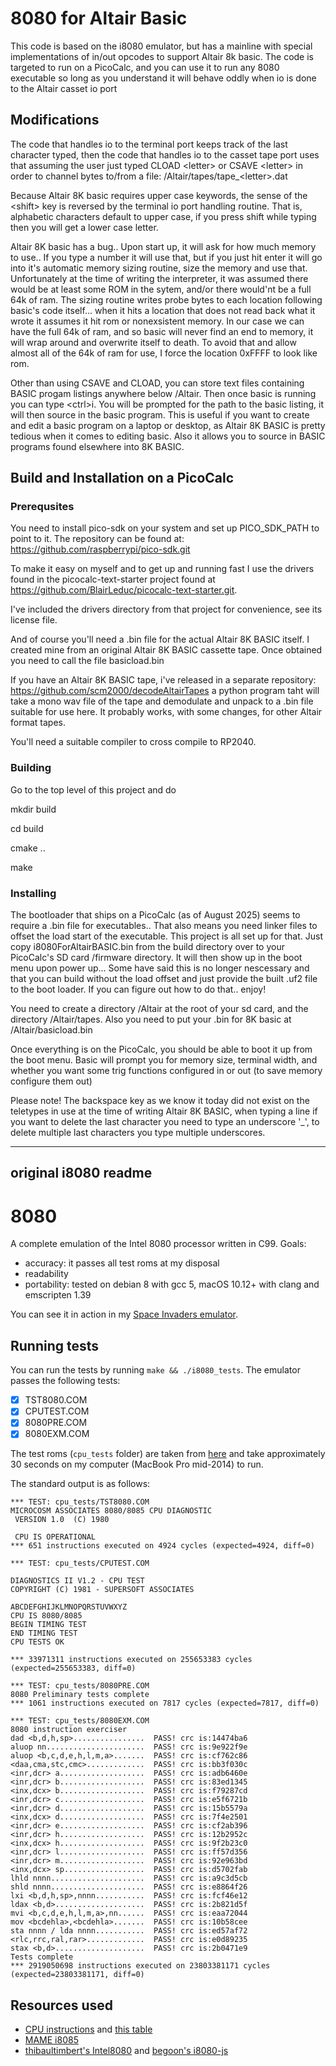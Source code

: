 # 8080 for Altair Basic
This code is based on the i8080 emulator, but has
a mainline with special implementations of in/out opcodes
to support Altair 8k basic. 
The code is targeted to run on a PicoCalc, and you can
use it to run any 8080 executable so long as you understand
it will behave oddly when io is done to the Altair casset io port

## Modifications
The code that handles io to the terminal port keeps track of the last character typed, then the code that handles io to the casset tape port uses that assuming the user just typed CLOAD &lt;letter&gt; or CSAVE &lt;letter&gt; in order to channel bytes to/from a file:
/Altair/tapes/tape_&lt;letter&gt;.dat

Because Altair 8K basic requires upper case keywords, the sense of the &lt;shift&gt; key is reversed by the terminal io port handling routine.   That is, alphabetic characters default to upper case, if you press shift while typing then you will get a lower case letter.

Altair 8K basic has a bug..   Upon start up, it will ask for how much memory to use.. If you type a number it will use that, but if you just hit enter it will go into it's automatic memory sizing routine, size the memory and use that.   Unfortunately at the time of writing the interpreter, it was assumed there would be at least some ROM in the sytem, and/or there would'nt be a full 64k of ram.   The sizing routine writes probe bytes to each location following basic's code itself... when it hits a location that does not read back what it wrote it assumes it hit rom or nonexsistent memory.   In our case we can have the full 64k of ram, and so basic will never find an end to memory, it will wrap around and overwrite itself to death.   To avoid that and allow almost all of the 64k of ram for use, I force the location 0xFFFF to look like rom.

Other than using CSAVE and CLOAD, you can store text files containing BASIC progam listings anywhere below /Altair.  Then once basic is running you can type &lt;ctrl&gt;i.  You will be prompted for the path to the basic listing, it will then source in the basic program.   This is useful if you want to create and edit a basic program on a laptop or desktop, as Altair 8K BASIC is pretty tedious when it comes to editing basic.   Also it allows you to source in BASIC programs found elsewhere into 8K BASIC.


## Build and Installation on a PicoCalc
### Prerequsites
You need to install pico-sdk on your system and set up PICO_SDK_PATH to point to it.  The repository can be found at: https://github.com/raspberrypi/pico-sdk.git

To make it easy on myself and to get up and running fast I use the drivers found in the picocalc-text-starter project found at https://github.com/BlairLeduc/picocalc-text-starter.git. 

I've included the drivers directory from that project for convenience, see its license file.

And of course you'll need a .bin file for the actual Altair 8K BASIC itself. I created mine from an original Altair 8K BASIC cassette tape.  Once obtained you need to call the file basicload.bin

If you have an Altair 8K BASIC tape, i've released in a separate repository: https://github.com/scm2000/decodeAltairTapes a python program taht will take a mono wav file of the tape and demodulate and unpack to a .bin file suitable for use here.   It probably works, with some changes, for other Altair format tapes.


You'll need a suitable compiler to cross compile to RP2040.

### Building
Go to the top level of this project and do

mkdir build

cd build

cmake ..

make

### Installing
The bootloader that ships on a PicoCalc (as of August 2025) seems to require a .bin file for executables.. That also means you need linker files to offset the load start of the executable.  This project is all set up for that.  Just copy i8080ForAltairBASIC.bin from the build directory over to your PicoCalc's SD card /firmware directory.   It will then show up in the boot menu upon power up... Some have said this is no longer nescessary and that you can build without the load offset and just provide the built .uf2 file to the boot loader. If you can figure out how to do that.. enjoy!


You need to create a directory /Altair at the root of your sd card, and the directory /Altair/tapes. Also you need to put your .bin for 8K basic at /Altair/basicload.bin

Once everything is on the PicoCalc, you should be able to boot it up from the boot menu.   Basic will prompt you for memory size, terminal width, and whether you want some trig functions configured in or out (to save memory configure them out)

Please note! The backspace key as we know it today did not exist on the teletypes in use at the time of writing Altair 8K BASIC, when typing a line if you want to delete the last character you need to type an underscore '_',   to delete multiple last characters you type multiple underscores.


----------------------
original i8080 readme
----------------------
# 8080

A complete emulation of the Intel 8080 processor written in C99. Goals:

- accuracy: it passes all test roms at my disposal
- readability
- portability: tested on debian 8 with gcc 5, macOS 10.12+ with clang and emscripten 1.39

You can see it in action in my [Space Invaders emulator](https://github.com/superzazu/invaders).

## Running tests

You can run the tests by running `make && ./i8080_tests`. The emulator passes the following tests:

- [x] TST8080.COM
- [x] CPUTEST.COM
- [x] 8080PRE.COM
- [x] 8080EXM.COM

The test roms (`cpu_tests` folder) are taken from [here](http://altairclone.com/downloads/cpu_tests/) and take approximately 30 seconds on my computer (MacBook Pro mid-2014) to run.

The standard output is as follows:

```
*** TEST: cpu_tests/TST8080.COM
MICROCOSM ASSOCIATES 8080/8085 CPU DIAGNOSTIC
 VERSION 1.0  (C) 1980

 CPU IS OPERATIONAL
*** 651 instructions executed on 4924 cycles (expected=4924, diff=0)

*** TEST: cpu_tests/CPUTEST.COM

DIAGNOSTICS II V1.2 - CPU TEST
COPYRIGHT (C) 1981 - SUPERSOFT ASSOCIATES

ABCDEFGHIJKLMNOPQRSTUVWXYZ
CPU IS 8080/8085
BEGIN TIMING TEST
END TIMING TEST
CPU TESTS OK

*** 33971311 instructions executed on 255653383 cycles (expected=255653383, diff=0)

*** TEST: cpu_tests/8080PRE.COM
8080 Preliminary tests complete
*** 1061 instructions executed on 7817 cycles (expected=7817, diff=0)

*** TEST: cpu_tests/8080EXM.COM
8080 instruction exerciser
dad <b,d,h,sp>................  PASS! crc is:14474ba6
aluop nn......................  PASS! crc is:9e922f9e
aluop <b,c,d,e,h,l,m,a>.......  PASS! crc is:cf762c86
<daa,cma,stc,cmc>.............  PASS! crc is:bb3f030c
<inr,dcr> a...................  PASS! crc is:adb6460e
<inr,dcr> b...................  PASS! crc is:83ed1345
<inx,dcx> b...................  PASS! crc is:f79287cd
<inr,dcr> c...................  PASS! crc is:e5f6721b
<inr,dcr> d...................  PASS! crc is:15b5579a
<inx,dcx> d...................  PASS! crc is:7f4e2501
<inr,dcr> e...................  PASS! crc is:cf2ab396
<inr,dcr> h...................  PASS! crc is:12b2952c
<inx,dcx> h...................  PASS! crc is:9f2b23c0
<inr,dcr> l...................  PASS! crc is:ff57d356
<inr,dcr> m...................  PASS! crc is:92e963bd
<inx,dcx> sp..................  PASS! crc is:d5702fab
lhld nnnn.....................  PASS! crc is:a9c3d5cb
shld nnnn.....................  PASS! crc is:e8864f26
lxi <b,d,h,sp>,nnnn...........  PASS! crc is:fcf46e12
ldax <b,d>....................  PASS! crc is:2b821d5f
mvi <b,c,d,e,h,l,m,a>,nn......  PASS! crc is:eaa72044
mov <bcdehla>,<bcdehla>.......  PASS! crc is:10b58cee
sta nnnn / lda nnnn...........  PASS! crc is:ed57af72
<rlc,rrc,ral,rar>.............  PASS! crc is:e0d89235
stax <b,d>....................  PASS! crc is:2b0471e9
Tests complete
*** 2919050698 instructions executed on 23803381171 cycles (expected=23803381171, diff=0)

```

## Resources used

- [CPU instructions](http://nemesis.lonestar.org/computers/tandy/software/apps/m4/qd/opcodes.html) and [this table](http://www.pastraiser.com/cpu/i8080/i8080_opcodes.html)
- [MAME i8085](https://github.com/mamedev/mame/blob/6c0fdfc5257ca20555fbc527203710d5af5401d1/src/devices/cpu/i8085/i8085.cpp)
- [thibaultimbert's Intel8080](https://github.com/thibaultimbert/Intel8080/blob/master/8080.js) and [begoon's i8080-js](https://github.com/begoon/i8080-js)
